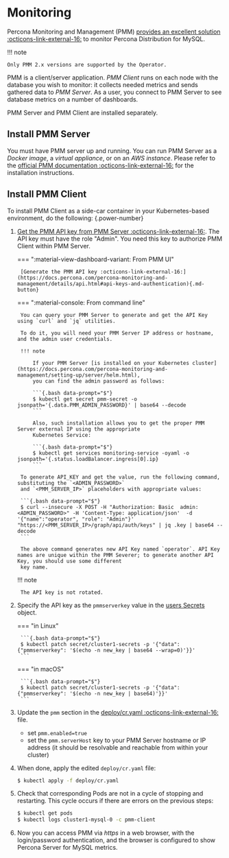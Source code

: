 # Monitoring

Percona Monitoring and Management (PMM) [provides an excellent
solution :octicons-link-external-16:](https://www.percona.com/doc/percona-xtradb-cluster/LATEST/manual/monitoring.html#using-pmm)
to monitor Percona Distribution for MySQL.

!!! note

    Only PMM 2.x versions are supported by the Operator.

PMM is a client/server application. *PMM Client* runs on each node with the
database you wish to monitor: it collects needed metrics and sends gathered data
to *PMM Server*. As a user, you connect to PMM Server to see database metrics on
a number of dashboards.

PMM Server and PMM Client are installed separately.

## Install PMM Server

You must have PMM server up and running. You can run PMM Server as a *Docker image*, a *virtual appliance*, or on an *AWS instance*.
Please refer to the [official PMM documentation :octicons-link-external-16:](https://www.percona.com/doc/percona-monitoring-and-management/2.x/setting-up/server/index.html)
for the installation instructions.

## Install PMM Client

To install PMM Client as a side-car container in your Kubernetes-based environment, do the following:
{.power-number}

1. [Get the PMM API key from PMM Server :octicons-link-external-16:](https://docs.percona.com/percona-monitoring-and-management/details/api.html#api-keys-and-authentication). The API key must have the role "Admin". You need this key to authorize PMM Client within PMM Server. 

    === ":material-view-dashboard-variant: From PMM UI" 

        [Generate the PMM API key :octicons-link-external-16:](https://docs.percona.com/percona-monitoring-and-management/details/api.html#api-keys-and-authentication){.md-button} 

    === ":material-console: From command line"

        You can query your PMM Server to generate and get the API Key using `curl` and `jq` utilities. 

        To do it, you will need your PMM Server IP address or hostname, and the admin user credentials.

        !!! note

            If your PMM Server [is installed on your Kubernetes cluster](https://docs.percona.com/percona-monitoring-and-management/setting-up/server/helm.html),
            you can find the admin password as follows:

            ```{.bash data-prompt="$"}
            $ kubectl get secret pmm-secret -o jsonpath='{.data.PMM_ADMIN_PASSWORD}' | base64 --decode
            ```

            Also, such installation allows you to get the proper PMM Server external IP using the appropriate
            Kubernetes Service:
   
            ```{.bash data-prompt="$"}
            $ kubectl get services monitoring-service -oyaml -o jsonpath='{.status.loadBalancer.ingress[0].ip}
            ```

        To generate API_KEY and get the value, run the following command, substituting the `<ADMIN_PASSWORD>`
        and `<PMM_SERVER_IP>` placeholders with appropriate values:

        ```{.bash data-prompt="$"}
        $ curl --insecure -X POST -H "Authorization: Basic  admin:<ADMIN_PASSWORD>" -H 'Content-Type: application/json'  -d '{"name":"operator", "role": "Admin"}' "https://<PMM_SERVER_IP>/graph/api/auth/keys" | jq .key | base64 --decode
        ```

        The above command generates new API Key named `operator`. API Key names are unique within the PMM Severer; to generate another API Key, you should use some different
        key name.

    !!! note

        The API key is not rotated. 

3. Specify the API key as the `pmmserverkey` value in the [users Secrets](users.md/#system-users) object.

    === "in Linux"

        ```{.bash data-prompt="$"}
        $ kubectl patch secret/cluster1-secrets -p '{"data":{"pmmserverkey": '$(echo -n new_key | base64 --wrap=0)'}}'
        ```

    === "in macOS"

        ```{.bash data-prompt="$"}
        $ kubectl patch secret/cluster1-secrets -p '{"data":{"pmmserverkey": '$(echo -n new_key | base64)'}}'
        ```

4. Update the `pmm`
    section in the
    [deploy/cr.yaml :octicons-link-external-16:](https://github.com/percona/percona-server-mysql-operator/blob/main/deploy/cr.yaml)
    file.

    * set `pmm.enabled=true`
    * set the `pmm.serverHost` key to your PMM Server hostname or IP address
        (it should be resolvable and reachable from within your cluster)
    
5. When done, apply the edited `deploy/cr.yaml` file:

    ```{.bash data-prompt="$"}
    $ kubectl apply -f deploy/cr.yaml
    ```

6. Check that corresponding Pods are not in a cycle of stopping and restarting.
    This cycle occurs if there are errors on the previous steps:

    ```{.bash data-prompt="$"}
    $ kubectl get pods
    $ kubectl logs cluster1-mysql-0 -c pmm-client
    ```

7. Now you can access PMM via *https* in a web browser, with the
    login/password authentication, and the browser is configured to show
    Percona Server for MySQL metrics.
